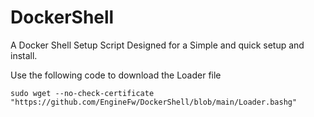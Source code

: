 # DockerShell
A Docker Shell Setup Script Designed for a Simple and quick setup and install.

Use the following code to download the Loader file
```
sudo wget --no-check-certificate "https://github.com/EngineFw/DockerShell/blob/main/Loader.bashg"
```
